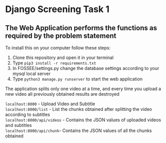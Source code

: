 # Django Screening Task 1 
## The Web Application performs the functions as required by the problem statement 

To install this on your computer follow these steps:
1. Clone this repository and open it in your terminal 
2. Type  `pip3 install -r requirements.txt` 
3. In FOSSEE/settings.py change the database settings according to your mysql local server
4. Type `python3 manage.py runserver` to start the web application

The application splits only one video at a time, and every time you upload a new video all previously obtained results are destroyed<br>

`localhost:8000` - Upload Video and Subtitle<br>
`localhost:8000/list` - List the chunks obtained after splitting the video according to subtitles<br>
`localhost:8000/api/videos` - Contains the JSON values of uploaded videos and subtitles<br>
`localhost:8000/api/chunk`- Contains the JSON values of all the chunks obtained<br> 
